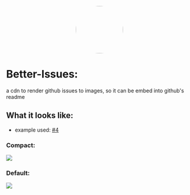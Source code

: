 <p align="center">
    <img style="border-radius: 100px" width="128" height="128" src="https://avatars0.githubusercontent.com/u/47723417?s=460&amp;u=10c488f1c4e0644b839df15ecefbfef2a9869305&amp;v=4">
</p>

# Better-Issues:

a cdn to render github issues to images, so it can be embed into github's readme

## What it looks like:

-   example used: [#4](https://github.com/xNaCly/better-issues/issues/1)

### Compact:

<img src="https://cdn.discordapp.com/attachments/638844015084568597/756826093440204820/render_issue.png">

### Default:
<kbd>
  <img src="https://cdn.discordapp.com/attachments/638844015084568597/756874830531395654/render_issue.png">
</kbd>
